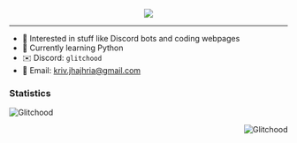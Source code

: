 <p align="center">
  <img src="https://readme-typing-svg.demolab.com?font=Fira+Code&weight=600&size=30&duration=3000&pause=1500&color=719492&center=true&vCenter=true&repeat=true&random=false&width=435&lines=Hi+%F0%9F%91%8B%2C+I'm+Glitchood!" />
</p>

------------------------------------------------------------------------------------------------------------------------------------------------------------------------------------

- 👀 Interested in stuff like Discord bots and coding webpages
- 🌱 Currently learning Python
- ✉️ Discord: `glitchood`
- 📧 Email: kriv.jhajhria@gmail.com
### Statistics
<p align="left"><img src="https://github-readme-stats.vercel.app/api/top-langs/?username=Glitchood&layout=compact&theme=github_dark" alt="Glitchood" /></p>
<p align="right"><img src="https://komarev.com/ghpvc/?username=Glitchood&style=for-the-badge" alt="Glitchood" /></p>
